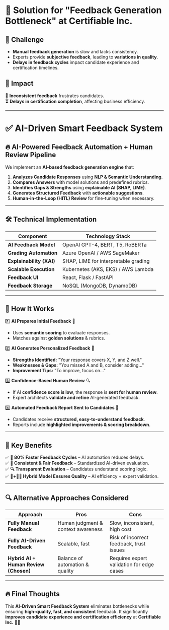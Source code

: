 # 🚀 Solution for "Feedback Generation Bottleneck" at Certifiable Inc.

## 🔹 Challenge
- **Manual feedback generation** is slow and lacks consistency.
- Experts provide **subjective feedback**, leading to **variations in quality**.
- **Delays in feedback cycles** impact candidate experience and certification timelines.

## 🔹 Impact
🚨 **Inconsistent feedback** frustrates candidates.  
⏳ **Delays in certification completion**, affecting business efficiency.

---

# ✅ AI-Driven Smart Feedback System
## 🔥 AI-Powered Feedback Automation + Human Review Pipeline
We implement an **AI-based feedback generation engine** that:
1. **Analyzes Candidate Responses** using **NLP & Semantic Understanding**.
2. **Compares Answers** with model solutions and predefined rubrics.
3. **Identifies Gaps & Strengths** using **explainable AI (SHAP, LIME)**.
4. **Generates Structured Feedback** with **actionable suggestions**.
5. **Human-in-the-Loop (HITL) Review** for fine-tuning when necessary.

---

## 🛠 Technical Implementation
| **Component**       | **Technology Stack** |
|---------------------|---------------------|
| **AI Feedback Model** | OpenAI GPT-4, BERT, T5, RoBERTa |
| **Grading Automation** | Azure OpenAI / AWS SageMaker |
| **Explainability (XAI)** | SHAP, LIME for interpretable grading |
| **Scalable Execution** | Kubernetes (AKS, EKS) / AWS Lambda |
| **Feedback UI** | React, Flask / FastAPI |
| **Feedback Storage** | NoSQL (MongoDB, DynamoDB) |

---

## 🚀 How It Works
1️⃣ **AI Prepares Initial Feedback** 🧠
- Uses **semantic scoring** to evaluate responses.
- Matches against **golden solutions** & rubrics.

2️⃣ **AI Generates Personalized Feedback** 📝
- **Strengths Identified:** "Your response covers X, Y, and Z well."
- **Weaknesses & Gaps:** "You missed A and B, consider adding…"
- **Improvement Tips:** "To improve, focus on…"

3️⃣ **Confidence-Based Human Review** 🔍
- If AI **confidence score is low**, the response is **sent for human review**.
- Expert architects **validate and refine** AI-generated feedback.

4️⃣ **Automated Feedback Report Sent to Candidates** 📩
- Candidates receive **structured, easy-to-understand feedback**.
- Reports include **highlighted improvements & scoring breakdown**.

---

## 🎯 Key Benefits
✅ **🚀 80% Faster Feedback Cycles** – AI automation reduces delays.  
✅ **🔄 Consistent & Fair Feedback** – Standardized AI-driven evaluation.  
✅ **🔍 Transparent Evaluation** – Candidates understand scoring logic.  
✅ **🤖+👨‍💻 Hybrid Model Ensures Quality** – AI efficiency + expert validation.

---

## 🔍 Alternative Approaches Considered
| Approach | Pros | Cons |
|----------|------|------|
| **Fully Manual Feedback** | Human judgment & context awareness | Slow, inconsistent, high cost |
| **Fully AI-Driven Feedback** | Scalable, fast | Risk of incorrect feedback, trust issues |
| **Hybrid AI + Human Review (Chosen)** | Balance of automation & quality | Requires expert validation for edge cases |

---

## 🔥 Final Thoughts
This **AI-Driven Smart Feedback System** eliminates bottlenecks while ensuring **high-quality, fast, and consistent** feedback. It significantly **improves candidate experience and certification efficiency** at **Certifiable Inc.** 🚀🎯
